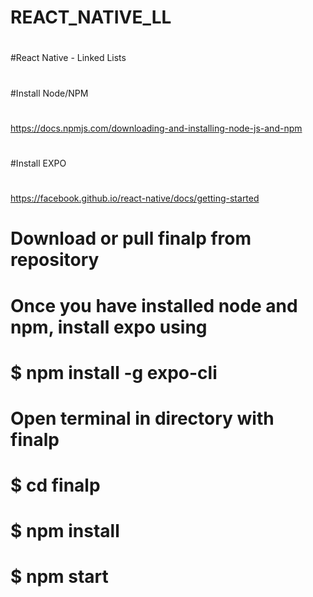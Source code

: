 # REACT_NATIVE_LL
#
#
#
#
#
#React Native - Linked Lists
#
#
#
#
#
#Install Node/NPM
#
https://docs.npmjs.com/downloading-and-installing-node-js-and-npm
#
#
#Install EXPO
#
https://facebook.github.io/react-native/docs/getting-started
#
#
#
#
#
#
#
#
#
# Download or pull finalp from repository
#
# Once you have installed node and npm, install expo using 
# $ npm install -g expo-cli
# 
#
# Open terminal in directory with finalp
# $ cd finalp
# $ npm install
# $ npm start
